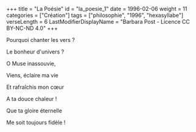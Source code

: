 +++
title = "La Poésie"
id = "la_poesie_1"
date = 1996-02-06
weight = 11
categories = ["Création"]
tags = ["philosophie", "1996", "hexasyllabe"]
verseLength = 6
LastModifierDisplayName = "Barbara Post - Licence CC BY-NC-ND 4.0"
+++

Pourquoi chanter les vers ?

Le bonheur d'univers ?

O Muse inassouvie,

Viens, éclaire ma vie

Et rafraîchis mon cœur

A ta douce chaleur !

Que ta gloire éternelle

Me soit toujours fidèle !

